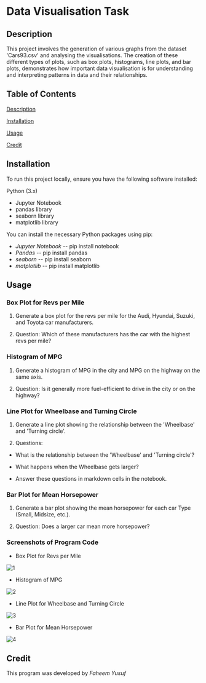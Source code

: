 # Data Visualisation Task

## Description
This project involves the generation of various graphs from the dataset 'Cars93.csv' and analysing the visualisations. The creation of these different types of plots, such as box plots, histograms, line plots, and bar plots, demonstrates how important  data visualisation is for understanding and interpreting patterns in data and their relationships.

## Table of Contents
[Description](#description)  

[Installation](#installation)     

[Usage](#usage) 

[Credit](#credit) 

## Installation
To run this project locally, ensure you have the following software installed:

Python (3.x)
* Jupyter Notebook
* pandas library
* seaborn library
* matplotlib library

You can install the necessary Python packages using pip:
- *Jupyter Notebook* -- pip install notebook 
- *Pandas* -- pip install pandas
- *seaborn* -- pip install seaborn
- *matplotlib* -- pip install matplotlib

## Usage

### Box Plot for Revs per Mile
1. Generate a box plot for the revs per mile for the Audi, Hyundai, Suzuki, and Toyota car manufacturers.

2. Question: Which of these manufacturers has the car with the highest revs per mile?

### Histogram of MPG
1. Generate a histogram of MPG in the city and MPG on the highway on the same axis.

2. Question: Is it generally more fuel-efficient to drive in the city or on the highway?

### Line Plot for Wheelbase and Turning Circle
1. Generate a line plot showing the relationship between the 'Wheelbase' and 'Turning circle'.

2. Questions:
* What is the relationship between the 'Wheelbase' and 'Turning circle'?

* What happens when the Wheelbase gets larger?

* Answer these questions in markdown cells in the notebook.

### Bar Plot for Mean Horsepower
1. Generate a bar plot showing the mean horsepower for each car Type (Small, Midsize, etc.).

2. Question: Does a larger car mean more horsepower?

### Screenshots of Program Code
* Box Plot for Revs per Mile

![1](https://github.com/FYusuf0/codingTasks/assets/163458121/e67f02d1-211d-4a5e-b525-e99a2393107b)


* Histogram of MPG

![2](https://github.com/FYusuf0/codingTasks/assets/163458121/028cb5bd-5d08-416b-b005-6b0a5c6cebdc)


* Line Plot for Wheelbase and Turning Circle

![3](https://github.com/FYusuf0/codingTasks/assets/163458121/22c5ad44-007a-41fc-b193-f5210e96e0e3)


* Bar Plot for Mean Horsepower

![4](https://github.com/FYusuf0/codingTasks/assets/163458121/322175b8-0efd-45fd-814e-87466a57dc39)


## Credit
This program was developed by *Faheem Yusuf*





